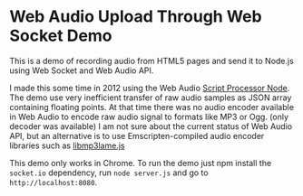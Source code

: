 
Web Audio Upload Through Web Socket Demo
========================================

This is a demo of recording audio from HTML5 pages and send it to Node.js using Web Socket and Web Audio API.

I made this some time in 2012 using the Web Audio [Script Processor Node](https://developer.mozilla.org/en-US/docs/Web/API/ScriptProcessorNode). The demo use very inefficient transfer of raw audio samples as JSON array containing floating points. At that time there was no audio encoder available in Web Audio to encode raw audio signal to formats like MP3 or Ogg. (only decoder was available) I am not sure about the current status of Web Audio API, but an alternative is to use Emscripten-compiled audio encoder libraries such as [libmp3lame.js](https://github.com/akrennmair/libmp3lame-js)

This demo only works in Chrome. To run the demo just npm install the `socket.io` dependency, run `node server.js` and go to `http://localhost:8080`.